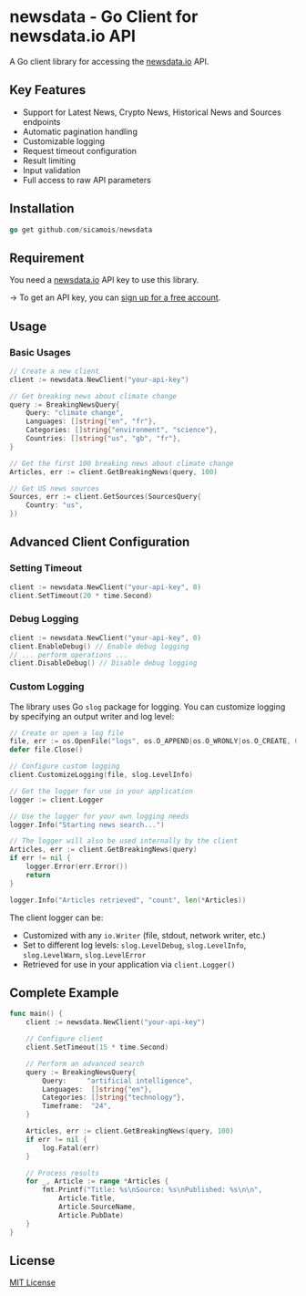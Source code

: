 # newsdata - Go Client for newsdata.io API

A Go client library for accessing the [newsdata.io](https://newsdata.io) API.

## Key Features

- Support for Latest News, Crypto News, Historical News and Sources endpoints
- Automatic pagination handling
- Customizable logging
- Request timeout configuration
- Result limiting
- Input validation
- Full access to raw API parameters

## Installation

```go
go get github.com/sicamois/newsdata
```

## Requirement

You need a [newsdata.io](https://newsdata.io) API key to use this library.

→ To get an API key, you can [sign up for a free account](https://newsdata.io/register).

## Usage

### Basic Usages

```go
// Create a new client
client := newsdata.NewClient("your-api-key")

// Get breaking news about climate change
query := BreakingNewsQuery{
    Query: "climate change",
    Languages: []string{"en", "fr"},
    Categories: []string{"environment", "science"},
    Countries: []string{"us", "gb", "fr"},
}

// Get the first 100 breaking news about climate change
Articles, err := client.GetBreakingNews(query, 100)

// Get US news sources
Sources, err := client.GetSources(SourcesQuery{
    Country: "us",
})
```

## Advanced Client Configuration

### Setting Timeout

```go
client := newsdata.NewClient("your-api-key", 0)
client.SetTimeout(20 * time.Second)
```

### Debug Logging

```go
client := newsdata.NewClient("your-api-key", 0)
client.EnableDebug() // Enable debug logging
// ... perform operations ...
client.DisableDebug() // Disable debug logging
```

### Custom Logging

The library uses Go `slog` package for logging. You can customize logging by specifying an output writer and log level:

```go
// Create or open a log file
file, err := os.OpenFile("logs", os.O_APPEND|os.O_WRONLY|os.O_CREATE, 0644)
defer file.Close()

// Configure custom logging
client.CustomizeLogging(file, slog.LevelInfo)

// Get the logger for use in your application
logger := client.Logger

// Use the logger for your own logging needs
logger.Info("Starting news search...")

// The logger will also be used internally by the client
Articles, err := client.GetBreakingNews(query)
if err != nil {
    logger.Error(err.Error())
    return
}

logger.Info("Articles retrieved", "count", len(*Articles))
```

The client logger can be:

- Customized with any `io.Writer` (file, stdout, network writer, etc.)
- Set to different log levels: `slog.LevelDebug`, `slog.LevelInfo`, `slog.LevelWarn`, `slog.LevelError`
- Retrieved for use in your application via `client.Logger()`

## Complete Example

```go
func main() {
    client := newsdata.NewClient("your-api-key")

    // Configure client
    client.SetTimeout(15 * time.Second)

    // Perform an advanced search
    query := BreakingNewsQuery{
        Query:     "artificial intelligence",
        Languages:  []string{"en"},
        Categories: []string{"technology"},
        Timeframe:  "24",
    }

    Articles, err := client.GetBreakingNews(query, 100)
    if err != nil {
        log.Fatal(err)
    }

    // Process results
    for _, Article := range *Articles {
        fmt.Printf("Title: %s\nSource: %s\nPublished: %s\n\n",
            Article.Title,
            Article.SourceName,
            Article.PubDate)
    }
}
```

## License

[MIT License](LICENSE)

